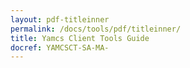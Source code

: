 ```yaml
---
layout: pdf-titleinner
permalink: /docs/tools/pdf/titleinner/
title: Yamcs Client Tools Guide
docref: YAMCSCT-SA-MA-
---
```

